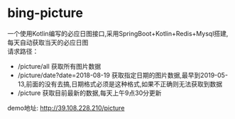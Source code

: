 # bing-picture
一个使用Kotlin编写的必应日图接口,采用SpringBoot+Kotlin+Redis+Mysql搭建,每天自动获取当天的必应日图<br>
请求路径：<br>
* /picture/all 获取所有图片数据<br>
* /picture/date?date=2018-08-19 获取指定日期的图片数据,最早到2019-05-13,前面的没有去搞,日期格式必须是这种格式,如果不正确则无法获取到数据<br>
* /picture 获取目前最新的数据,每天上午9点30分更新

demo地址:  http://39.108.228.210/picture
